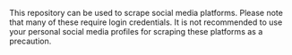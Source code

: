 This repository can be used to scrape social media platforms. Please note that many of these require login credentials. It is not recommended to use your personal social media profiles for scraping these platforms as a precaution.

